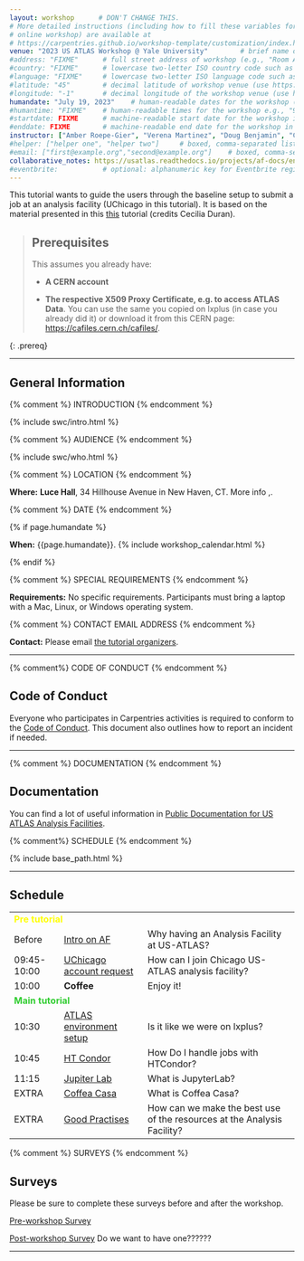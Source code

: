 ```yaml
---
layout: workshop      # DON'T CHANGE THIS.
# More detailed instructions (including how to fill these variables for an
# online workshop) are available at
# https://carpentries.github.io/workshop-template/customization/index.html
venue: "2023 US ATLAS Workshop @ Yale University"        # brief name of the institution that hosts the workshop without address (e.g., "Euphoric State University")
#address: "FIXME"      # full street address of workshop (e.g., "Room A, 123 Forth Street, Blimingen, Euphoria"), videoconferencing URL, or 'online'
#country: "FIXME"      # lowercase two-letter ISO country code such as "fr" (see https://en.wikipedia.org/wiki/ISO_3166-1#Current_codes) for the institution that hosts the workshop
#language: "FIXME"     # lowercase two-letter ISO language code such as "fr" (see https://en.wikipedia.org/wiki/List_of_ISO_639-1_codes) for the workshop
#latitude: "45"        # decimal latitude of workshop venue (use https://www.latlong.net/)
#longitude: "-1"       # decimal longitude of the workshop venue (use https://www.latlong.net)
humandate: "July 19, 2023"    # human-readable dates for the workshop (e.g., "Feb 17-18, 2020")
#humantime: "FIXME"    # human-readable times for the workshop e.g., "9:00 am - 4:30 pm CEST (7:00 am - 2:30 pm UTC)"
#startdate: FIXME      # machine-readable start date for the workshop in YYYY-MM-DD format like 2015-01-01
#enddate: FIXME        # machine-readable end date for the workshop in YYYY-MM-DD format like 2015-01-02
instructor: ["Amber Roepe-Gier", "Verena Martinez", "Doug Benjamin", "Cristiano Alpigiani"] # boxed, comma-separated list of instructors' names as strings, like ["Kay McNulty", "Betty Jennings", "Betty Snyder"]
#helper: ["helper one", "helper two"]     # boxed, comma-separated list of helpers' names, like ["Marlyn Wescoff", "Fran Bilas", "Ruth Lichterman"]
#email: ["first@example.org","second@example.org"]    # boxed, comma-separated list of contact email addresses for the host, lead instructor, or whoever else is handling questions, like ["marlyn.wescoff@example.org", "fran.bilas@example.org", "ruth.lichterman@example.org"]
collaborative_notes: https://usatlas.readthedocs.io/projects/af-docs/en/latest/ # optional: URL for the workshop collaborative notes, e.g. an Etherpad or Google Docs document (e.g., https://pad.carpentries.org/2015-01-01-euphoria)
#eventbrite:           # optional: alphanumeric key for Eventbrite registration, e.g., "1234567890AB" (if Eventbrite is being used)
---
```


<div class="alert alert-success">
  This tutorial wants to guide the users through the baseline setup to submit a job at an analysis facility (UChicago in this tutorial). It is based on the material presented in this <a href="https://cecilia-duran.github.io/2022-04_gh_usatlas_af_qst/index.html">this</a> tutorial (credits Cecilia Duran).
</div>

> ## Prerequisites
>
>
> This assumes you already have:
>
> - <strong>A CERN account</strong>
>
> - <strong>The respective X509 Proxy Certificate, e.g. to access ATLAS Data</strong>. You can use the same you copied on lxplus (in case you already did it) or download it from this CERN page: <a href="https://cafiles.cern.ch/cafiles/">https://cafiles.cern.ch/cafiles/</a>.
>
>
{: .prereq}

<hr/>

<h2 id="general">General Information</h2>

{% comment %} INTRODUCTION {% endcomment %}

{% include swc/intro.html %}

{% comment %} AUDIENCE {% endcomment %}

{% include swc/who.html %}

{% comment %} LOCATION {% endcomment %}

<p id="where">
  <strong>Where:</strong>
  <strong>Luce Hall</strong>, 34 Hillhouse Avenue in New Haven, CT. More info ,<a href="https://conferencesandevents.yale.edu/about-us/venues/luce-hall"></a>.
</p>

{% comment %} DATE {% endcomment %}

{% if page.humandate %}
<p id="when">
  <strong>When:</strong>
  {{page.humandate}}.
  {% include workshop_calendar.html %}
</p>
{% endif %}

{% comment %} SPECIAL REQUIREMENTS {% endcomment %}

<p id="requirements">
  <strong>Requirements:</strong>
    No specific requirements. Participants must bring a laptop with a Mac, Linux, or Windows operating system.
</p>

{% comment %} CONTACT EMAIL ADDRESS {% endcomment %}

<p id="contact">
  <strong>Contact:</strong>
  Please email <a href='mailto:amber.roepe-gier@cern.ch,Verena.Martinez@cern.ch,Douglas.Benjamin@cern.ch,Cristiano.Alpigiani@cern.ch'>the tutorial organizers</a>. 

  
</p>

<hr/>
{% comment%} CODE OF CONDUCT {% endcomment %}

<h2 id="code-of-conduct">Code of Conduct</h2>
<p>
Everyone who participates in Carpentries activities is required to conform to the <a href="https://docs.carpentries.org/topic_folders/policies/code-of-conduct.html">Code of Conduct</a>. 
This document also outlines how to report an incident if needed.
</p>

<hr/>
{% comment %} DOCUMENTATION {% endcomment %}

<h2 id="Documentation">Documentation</h2>
<p> You can find a lot of useful information in <a href="https://usatlas.readthedocs.io/projects/af-docs/en/latest/">Public Documentation for US ATLAS Analysis Facilities</a>. </p>


{% comment%} SCHEDULE {% endcomment %}

{% include base_path.html %}

<hr/>
<h2 id="schedule">Schedule</h2>

<div class="syllabus">
  
  <table class="table table-striped">
    <tr> <td colspan="3"> <font color="yellow"><strong>Pre tutorial</strong></font> </td> </tr>
     <tr> <td class="col-md-2">Before</td>      <td class="col-md-3"><a href="{{ relative_root_path }}/00-uchicago_af_intro/index.html">Intro on AF</a> </td> <td class="col-md-7"> Why having an Analysis Facility at US-ATLAS? </td> </tr>      
     <tr> <td class="col-md-2">09:45-10:00</td> <td class="col-md-3"><a href="{{ relative_root_path }}/01-accountrequest/index.html">UChicago account request</a> </td> <td class="col-md-7"> How can I join Chicago US-ATLAS analysis facility? </td> </tr>
     <tr> <td class="col-md-2">10:00</td>       <td class="col-md-3"><strong>Coffee</strong> </td> <td class="col-md-7"> Enjoy it! </td> </tr>
    <tr> <td colspan="3"> <font color="LimeGreen"><strong>Main tutorial</strong></font> </td> </tr>
     <tr> <td class="col-md-2">10:30</td>       <td class="col-md-3"><a href="{{ relative_root_path }}/02-atlasenv/index.html">ATLAS environment setup</a> </td> <td class="col-md-7"> Is it like we were on lxplus? </td> </tr>
     <tr> <td class="col-md-2">10:45</td>       <td class="col-md-3"><a href="{{ relative_root_path }}/03-htcondor/index.html">HT Condor</a> </td> <td class="col-md-7"> How Do I handle jobs with HTCondor? </td> </tr>
     <tr> <td class="col-md-2">11:15</td>       <td class="col-md-3"><a href="{{ relative_root_path }}/04-jupyter_lab/index.html">Jupiter Lab</a> </td> <td class="col-md-7"> What is JupyterLab? </td> </tr>
     <tr> <td class="col-md-2">EXTRA</td>       <td class="col-md-3"><a href="{{ relative_root_path }}/05-coffea_casa/index.html">Coffea Casa </a> </td> <td class="col-md-7"> What is Coffea Casa? </td> </tr>
     <tr> <td class="col-md-2">EXTRA</td>       <td class="col-md-3"><a href="{{ relative_root_path }}/06-goodpractices/index.html">Good Practises</a> </td> <td class="col-md-7"> How can we make the best use of the resources at the Analysis Facility? </td> </tr>
  </table>

</div>


{% comment %} SURVEYS {% endcomment %}

<h2 id="surveys">Surveys</h2>
<p>Please be sure to complete these surveys before and after the workshop.</p>
<p><a href="https://indico.cern.ch/event/1258537/surveys/4452">Pre-workshop Survey</a></p>
<p><a href="">Post-workshop Survey</a> Do we want to have one??????</p>

<hr/>

